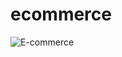 # ecommerce
![E-commerce](https://github.com/user-attachments/assets/8e8dc1a4-41c7-4abf-aad2-dd843c3d0289)
